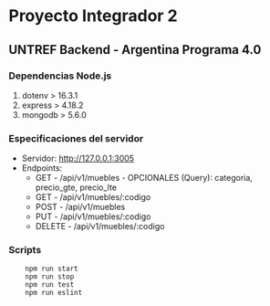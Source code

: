 # Proyecto Integrador 2
## UNTREF Backend - Argentina Programa 4.0

### Dependencias Node.js
1. dotenv > 16.3.1
2. express > 4.18.2
3. mongodb > 5.6.0

### Especificaciones del servidor
- Servidor: http://127.0.0.1:3005
- Endpoints:
  - GET - /api/v1/muebles - OPCIONALES (Query): categoria, precio_gte, precio_lte
  - GET - /api/v1/muebles/:codigo
  - POST - /api/v1/muebles
  - PUT - /api/v1/muebles/:codigo
  - DELETE - /api/v1/muebles/:codigo

### Scripts
```
    npm run start
    npm run stop
    npm run test
    npm run eslint
```
